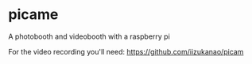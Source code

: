 # picame
A photobooth and videobooth with a raspberry pi

For the video recording you'll need: https://github.com/iizukanao/picam

